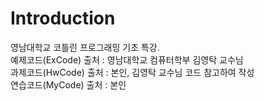# Introduction<br/>
영남대학교 코틀린 프로그래밍 기초 특강.<br/>
예제코드(ExCode) 출처 : 영남대학교 컴퓨터학부 김영탁 교수님<br/>
과제코드(HwCode) 출처 : 본인, 김영탁 교수님 코드 참고하여 작성<br/>
연습코드(MyCode) 출처 : 본인<br/>
